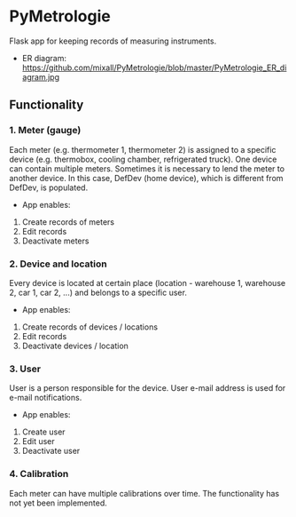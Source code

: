 # PyMetrologie

Flask app for keeping records of measuring instruments.

- ER diagram: https://github.com/mixall/PyMetrologie/blob/master/PyMetrologie_ER_diagram.jpg

## Functionality

### 1. Meter (gauge)
Each meter (e.g. thermometer 1, thermometer 2) is assigned to a specific device (e.g. thermobox, cooling chamber, refrigerated truck). One device can contain multiple meters. Sometimes it is necessary to lend the meter to another device. In this case, DefDev (home device), which is different from DefDev, is populated.

- App enables:
1) Create records of meters
2) Edit records
3) Deactivate meters 

### 2. Device and location
Every device is located at certain place (location - warehouse 1, warehouse 2, car 1, car 2, ...) and belongs to a specific user.

- App enables:
1) Create records of devices / locations
2) Edit records
4) Deactivate devices / location 

### 3. User
User is a person responsible for the device. User e-mail address is used for e-mail notifications.

- App enables:
1) Create user
2) Edit user
3) Deactivate user


### 4. Calibration
Each meter can have multiple calibrations over time. 
The functionality has not yet been implemented.
